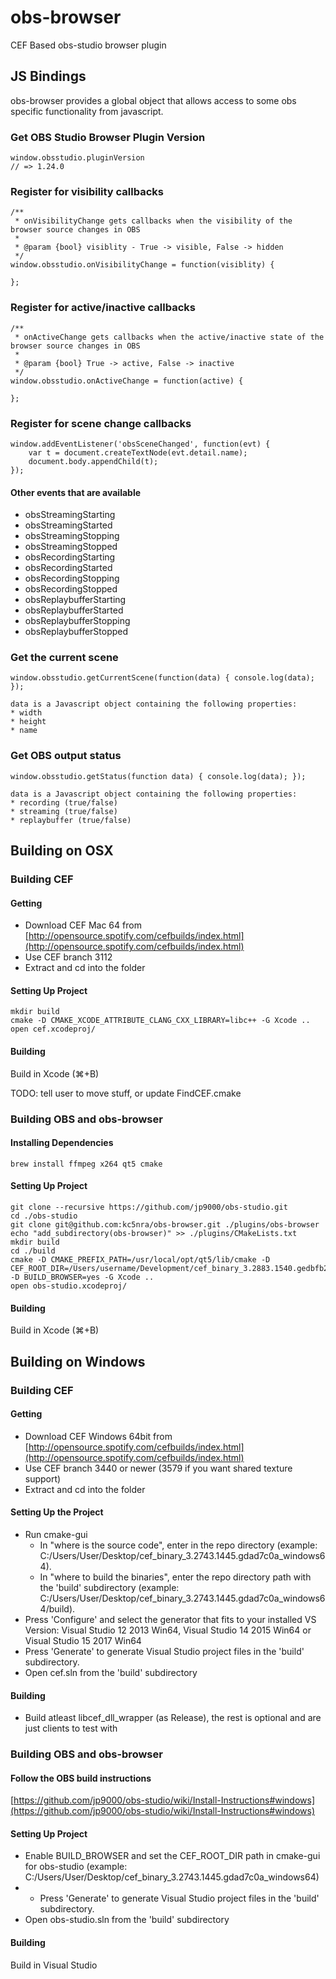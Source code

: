 # obs-browser

CEF Based obs-studio browser plugin

## JS Bindings

obs-browser provides a global object that allows access to some obs specific functionality from javascript.

### Get OBS Studio Browser Plugin Version
```
window.obsstudio.pluginVersion
// => 1.24.0
```

### Register for visibility callbacks
```
/**
 * onVisibilityChange gets callbacks when the visibility of the browser source changes in OBS
 *
 * @param {bool} visiblity - True -> visible, False -> hidden
 */
window.obsstudio.onVisibilityChange = function(visiblity) {
	
};
```

### Register for active/inactive callbacks
```
/**
 * onActiveChange gets callbacks when the active/inactive state of the browser source changes in OBS
 *
 * @param {bool} True -> active, False -> inactive
 */
window.obsstudio.onActiveChange = function(active) {
	
};
```

### Register for scene change callbacks
```
window.addEventListener('obsSceneChanged', function(evt) {
	var t = document.createTextNode(evt.detail.name);
    document.body.appendChild(t);
});
```
#### Other events that are available
* obsStreamingStarting
* obsStreamingStarted
* obsStreamingStopping
* obsStreamingStopped
* obsRecordingStarting
* obsRecordingStarted
* obsRecordingStopping
* obsRecordingStopped
* obsReplaybufferStarting
* obsReplaybufferStarted
* obsReplaybufferStopping
* obsReplaybufferStopped

### Get the current scene
```
window.obsstudio.getCurrentScene(function(data) { console.log(data); });

data is a Javascript object containing the following properties:
* width
* height
* name
```

### Get OBS output status
```
window.obsstudio.getStatus(function data) { console.log(data); });

data is a Javascript object containing the following properties:
* recording (true/false)
* streaming (true/false)
* replaybuffer (true/false)
```

## Building on OSX

### Building CEF
#### Getting
*  Download CEF Mac 64 from [http://opensource.spotify.com/cefbuilds/index.html](http://opensource.spotify.com/cefbuilds/index.html)
  *  Use CEF branch 3112
*  Extract and cd into the folder

#### Setting Up Project
```
mkdir build
cmake -D CMAKE_XCODE_ATTRIBUTE_CLANG_CXX_LIBRARY=libc++ -G Xcode ..
open cef.xcodeproj/
```

#### Building
Build in Xcode (⌘+B)

TODO: tell user to move stuff, or update FindCEF.cmake

### Building OBS and obs-browser
#### Installing Dependencies
```
brew install ffmpeg x264 qt5 cmake
```

#### Setting Up Project
```
git clone --recursive https://github.com/jp9000/obs-studio.git
cd ./obs-studio
git clone git@github.com:kc5nra/obs-browser.git ./plugins/obs-browser
echo "add_subdirectory(obs-browser)" >> ./plugins/CMakeLists.txt
mkdir build
cd ./build
cmake -D CMAKE_PREFIX_PATH=/usr/local/opt/qt5/lib/cmake -D CEF_ROOT_DIR=/Users/username/Development/cef_binary_3.2883.1540.gedbfb20_macosx64 -D BUILD_BROWSER=yes -G Xcode ..
open obs-studio.xcodeproj/
```

#### Building
Build in Xcode (⌘+B)

## Building on Windows

### Building CEF
#### Getting
*  Download CEF Windows 64bit from [http://opensource.spotify.com/cefbuilds/index.html](http://opensource.spotify.com/cefbuilds/index.html)
  *  Use CEF branch 3440 or newer (3579 if you want shared texture support)
*  Extract and cd into the folder

#### Setting Up the Project
* Run cmake-gui
  * In "where is the source code", enter in the repo directory (example: C:/Users/User/Desktop/cef_binary_3.2743.1445.gdad7c0a_windows64).
  * In "where to build the binaries", enter the repo directory path with the 'build' subdirectory (example: C:/Users/User/Desktop/cef_binary_3.2743.1445.gdad7c0a_windows64/build).
* Press 'Configure' and select the generator that fits to your installed VS Version:
Visual Studio 12 2013 Win64, Visual Studio 14 2015 Win64 or Visual Studio 15 2017 Win64
* Press 'Generate' to generate Visual Studio project files in the 'build' subdirectory.
* Open cef.sln from the 'build' subdirectory

#### Building
* Build atleast libcef_dll_wrapper (as Release), the rest is optional and are just clients to test with

### Building OBS and obs-browser
#### Follow the OBS build instructions
[https://github.com/jp9000/obs-studio/wiki/Install-Instructions#windows](https://github.com/jp9000/obs-studio/wiki/Install-Instructions#windows)

#### Setting Up Project
* Enable BUILD_BROWSER and set the CEF_ROOT_DIR path in cmake-gui for obs-studio (example: C:/Users/User/Desktop/cef_binary_3.2743.1445.gdad7c0a_windows64)
* * Press 'Generate' to generate Visual Studio project files in the 'build' subdirectory.
* Open obs-studio.sln from the 'build' subdirectory

#### Building
Build in Visual Studio
